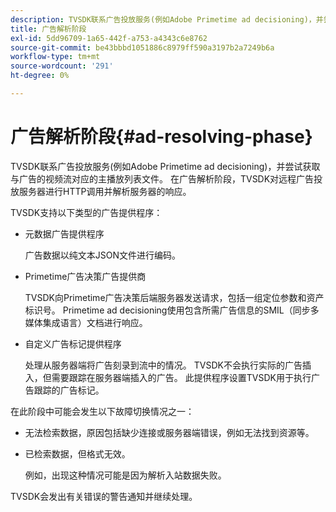 ```yaml
---
description: TVSDK联系广告投放服务(例如Adobe Primetime ad decisioning)，并尝试获取与广告的视频流对应的主播放列表文件。 在广告解析阶段，TVSDK对远程广告投放服务器进行HTTP调用并解析服务器的响应。
title: 广告解析阶段
exl-id: 5dd96709-1a65-442f-a753-a4343c6e8762
source-git-commit: be43bbbd1051886c8979ff590a3197b2a7249b6a
workflow-type: tm+mt
source-wordcount: '291'
ht-degree: 0%

---
```


# 广告解析阶段{#ad-resolving-phase}

TVSDK联系广告投放服务(例如Adobe Primetime ad decisioning)，并尝试获取与广告的视频流对应的主播放列表文件。 在广告解析阶段，TVSDK对远程广告投放服务器进行HTTP调用并解析服务器的响应。

TVSDK支持以下类型的广告提供程序：

* 元数据广告提供程序

   广告数据以纯文本JSON文件进行编码。
* Primetime广告决策广告提供商

   TVSDK向Primetime广告决策后端服务器发送请求，包括一组定位参数和资产标识号。 Primetime ad decisioning使用包含所需广告信息的SMIL（同步多媒体集成语言）文档进行响应。
* 自定义广告标记提供程序

   处理从服务器端将广告刻录到流中的情况。 TVSDK不会执行实际的广告插入，但需要跟踪在服务器端插入的广告。 此提供程序设置TVSDK用于执行广告跟踪的广告标记。

在此阶段中可能会发生以下故障切换情况之一：

* 无法检索数据，原因包括缺少连接或服务器端错误，例如无法找到资源等。
* 已检索数据，但格式无效。

   例如，出现这种情况可能是因为解析入站数据失败。

TVSDK会发出有关错误的警告通知并继续处理。
